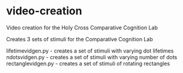 # video-creation
Video creation for the Holy Cross Comparative Cognition Lab

Creates 3 sets of stimuli for the Comparative Cognition Lab

lifetimevidgen.py - creates a set of stimuli with varying dot lifetimes
ndotsvidgen.py - creates a set of stimuli with varying number of dots
rectanglevidgen.py - creates a set of stimuli of rotating rectangles
